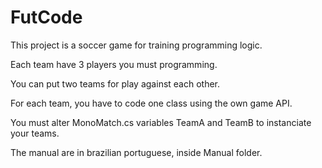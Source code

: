 # FutCode

This project is a soccer game for training programming logic.

Each team have 3 players you must programming.

You can put two teams for play against each other.

For each team, you have to code one class using the own game API.

You must alter MonoMatch.cs variables TeamA and TeamB to instanciate your teams.

The manual are in brazilian portuguese, inside Manual folder.
